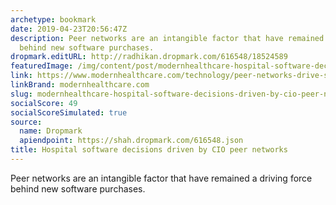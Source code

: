 ```yaml
---
archetype: bookmark
date: 2019-04-23T20:56:47Z
description: Peer networks are an intangible factor that have remained a driving force
  behind new software purchases.
dropmark.editURL: http://radhikan.dropmark.com/616548/18524589
featuredImage: /img/content/post/modernhealthcare-hospital-software-decisions-driven-by-cio-peer-networks.png
link: https://www.modernhealthcare.com/technology/peer-networks-drive-software-decisions-hospital-cios
linkBrand: modernhealthcare.com
slug: modernhealthcare-hospital-software-decisions-driven-by-cio-peer-networks
socialScore: 49
socialScoreSimulated: true
source:
  name: Dropmark
  apiendpoint: https://shah.dropmark.com/616548.json
title: Hospital software decisions driven by CIO peer networks
---
```

Peer networks are an intangible factor that have remained a driving force behind new software purchases.